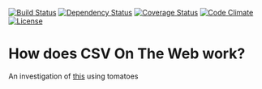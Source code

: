 [![Build Status](http://img.shields.io/travis/pikesley/csv_on_the_web.svg?style=flat-square)](https://travis-ci.org/pikesley/csv_on_the_web)
[![Dependency Status](http://img.shields.io/gemnasium/pikesley/csv_on_the_web.svg?style=flat-square)](https://gemnasium.com/pikesley/csv_on_the_web)
[![Coverage Status](http://img.shields.io/coveralls/pikesley/csv_on_the_web.svg?style=flat-square)](https://coveralls.io/r/pikesley/csv_on_the_web)
[![Code Climate](http://img.shields.io/codeclimate/github/pikesley/csv_on_the_web.svg?style=flat-square)](https://codeclimate.com/github/pikesley/csv_on_the_web)
[![License](http://img.shields.io/:license-mit-blue.svg?style=flat-square)](http://pikesley.mit-license.org)

# How does CSV On The Web work?

An investigation of [this](https://www.w3.org/TR/tabular-data-primer/) using tomatoes
